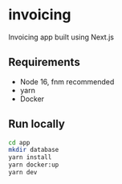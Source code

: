 # invoicing
Invoicing app built using Next.js

## Requirements

- Node 16, fnm recommended
- yarn
- Docker

## Run locally

```bash
cd app
mkdir database
yarn install
yarn docker:up
yarn dev
```
